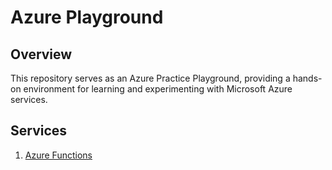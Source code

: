 

# Azure Playground

## Overview

This repository serves as an Azure Practice Playground, providing a hands-on environment for learning and experimenting with Microsoft Azure services.

## Services

1. [Azure Functions](functions)

